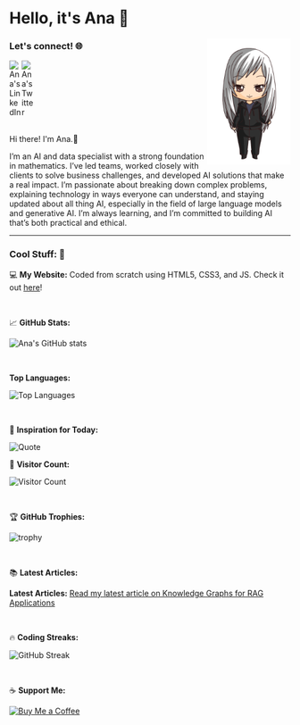 # Hello, it's Ana 🖤
<img align="right" alt="Ana Chibi" width="150px" src="https://github.com/anarojoecheburua/anarojoecheburua/blob/master/ana1.png"/>

### Let's connect! 🌐
<a href="https://www.linkedin.com/in/ana-rojo-echeburua/">
  <img align="left" alt="Ana's LinkedIn" width="22px" src="https://cdn.jsdelivr.net/npm/simple-icons@v3/icons/linkedin.svg" />
</a>
<a href="https://twitter.com/arojomaths">
  <img align="left" alt="Ana's Twitter" width="22px" src="https://cdn.jsdelivr.net/npm/simple-icons@v3/icons/twitter.svg" />
</a>

<br clear="left"/>
<br/>

Hi there! I'm Ana.👋

I’m an AI and data specialist with a strong foundation in mathematics. I’ve led teams, worked closely with clients to solve business challenges, and developed AI solutions that make a real impact. I’m passionate about breaking down complex problems, explaining technology in ways everyone can understand, and staying updated about all thing AI, especially in the field of large language models and generative AI. I’m always learning, and I’m committed to building AI that’s both practical and ethical.

-------

### Cool Stuff: 🌟

💻 **My Website:** Coded from scratch using HTML5, CSS3, and JS. Check it out [here](https://www.anarojoecheburua.com/)!

<br/>

📈 **GitHub Stats:**

![Ana's GitHub stats](https://github-readme-stats.vercel.app/api?username=anarojoecheburua&show_icons=true&theme=radical&hide=prs,issues,contribs)

<br/>

**Top Languages:**

![Top Languages](https://github-readme-stats.vercel.app/api/top-langs/?username=anarojoecheburua&layout=compact&theme=radical)

<br/>

💬 **Inspiration for Today:**

![Quote](https://quotes-github-readme.vercel.app/api?type=horizontal&theme=radical) 

👀 **Visitor Count:**

![Visitor Count](https://visitor-badge.laobi.icu/badge?page_id=anarojoecheburua.anarojoecheburua)

<br/>


🏆 **GitHub Trophies:**

![trophy](https://github-profile-trophy.vercel.app/?username=anarojoecheburua&theme=radical)

<br/>

📚 **Latest Articles:**

**Latest Articles:**
[Read my latest article on Knowledge Graphs for RAG Applications](https://www.datacamp.com/tutorial/knowledge-graph-rag)


<br/>


🔥 **Coding Streaks:**

![GitHub Streak](http://github-readme-streak-stats.herokuapp.com?user=anarojoecheburua&theme=radical)

<br/>

☕ **Support Me:**

[![Buy Me a Coffee](https://img.buymeacoffee.com/button-api/?text=Buy%20me%20a%20coffee&emoji=&slug=anarojoecheburua&button_colour=FFDD00&font_colour=000000&font_family=Cookie&outline_colour=000000&coffee_colour=ffffff)](https://www.buymeacoffee.com/anarojoecheburua)



